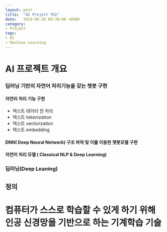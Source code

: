 ```yaml
---
layout: post
title:  "AI Project 개요"
date:   2019-06-20 09:30:00 +0900
category:
- Project
tags:
- AI
- Machine Learning
---
```

# AI 프로젝트 개요

### 딥러닝 기반의 자연어 처리기능을 갖는 챗봇 구현

#### 자연러 처리 기능 구현

- 텍스트 데이터 전 처리
- 텍스트 tokenization
- 텍스트 vectorization
- 텍스트 embedding

#### DNN( Deep Neural Network) 구조 파악 및 이를 이용한 챗봇모델 구현



#### 자연어 처리 모델 ( Classical NLP & Deep Learning)


### 딥러닝(Deep Leaning)

## 정의
# 컴퓨터가 스스로 학습할 수 있게 하기 위해 인공 신경망을 기반으로 하는 기계학습 기술
